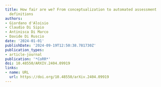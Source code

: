 ```yaml
---
title: How fair are we? From conceptualization to automated assessment of fairness
  definitions
authors:
- Giordano d'Aloisio
- Claudio Di Sipio
- Antinisca Di Marco
- Davide Di Ruscio
date: '2024-01-01'
publishDate: '2024-09-19T12:50:38.781730Z'
publication_types:
- article-journal
publication: '*CoRR*'
doi: 10.48550/ARXIV.2404.09919
links:
- name: URL
  url: https://doi.org/10.48550/arXiv.2404.09919
---
```

